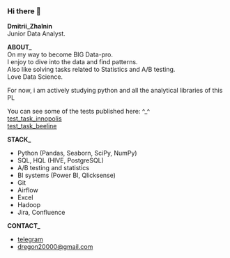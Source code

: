### Hi there 👋

**Dmitrii_Zhalnin**<br/>
Junior Data Analyst.

**ABOUT_**<br/>
On my way to become BIG Data-pro.<br/>
I enjoy to dive into the data and find patterns.<br/>
Also like solving tasks related to Statistics and A/B testing.<br/>
Love Data Science.

For now, i am actively studying python and all the analytical libraries of this PL

You can see some of the tests published here: ^_^<br/>
[test_task_innopolis](https://github.com/dreg601/test_task_inno)<br/>
[test_task_beeline](https://github.com/dreg601/test_task_bee)<br/>


**STACK_**<br/>
- Python (Pandas, Seaborn, SciPy, NumPy)
- SQL, HQL (HIVE, PostgreSQL)
- A/B testing and statistics
- BI systems (Power BI, Qlicksense)
- Git
- Airflow
- Excel
- Hadoop
- Jira, Confluence


**CONTACT_**<br/>
   - [telegram](https://t.me/dreg601) 
   - dregon20000@gmail.com 

